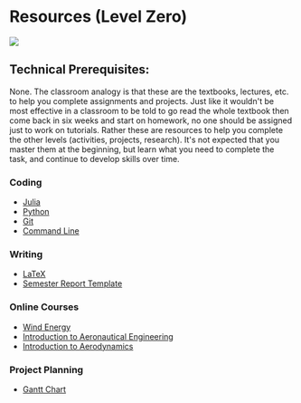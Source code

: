 # Resources (Level Zero)

![](https://thumbs.gfycat.com/DarkPolishedAustralianfreshwatercrocodile-size_restricted.gif)

## Technical Prerequisites:

None. The classroom analogy is that these are the textbooks, lectures, etc. to help you complete assignments and projects.  Just like it wouldn't be most effective in a classroom to be told to go read the whole textbook then come back in six weeks and start on homework, no one should be assigned just to work on tutorials.  Rather these are resources to help you complete the other levels (activities, projects, research).  It's not expected that you master them at the beginning, but learn what you need to complete the task, and continue to develop skills over time.


### Coding

- [Julia](http://docs.julialang.org/en/latest/)
- [Python](https://docs.python.org/2.7/tutorial/index.html)
- [Git](https://www.codecademy.com/learn/learn-git)
- [Command Line](https://www.codecademy.com/learn/learn-the-command-line)

### Writing

- [LaTeX](https://www.overleaf.com/learn)
- [Semester Report Template](semesterReportTemplate/)

### Online Courses

- [Wind Energy](https://www.coursera.org/learn/wind-energy)
- [Introduction to Aeronautical Engineering](https://www.edx.org/course/introduction-aeronautical-engineering-delftx-ae1110x-1)
- [Introduction to Aerodynamics](https://www.edx.org/course/introduction-aerodynamics-mitx-16-101x-0)

### Project Planning

- [Gantt Chart](planning/Excel-Gantt-Chart-Template.xlsx)


